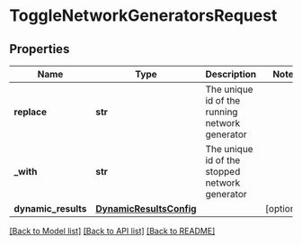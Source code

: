 # ToggleNetworkGeneratorsRequest

## Properties
Name | Type | Description | Notes
------------ | ------------- | ------------- | -------------
**replace** | **str** | The unique id of the running network generator | 
**_with** | **str** | The unique id of the stopped network generator | 
**dynamic_results** | [**DynamicResultsConfig**](DynamicResultsConfig.md) |  | [optional] 

[[Back to Model list]](../README.md#documentation-for-models) [[Back to API list]](../README.md#documentation-for-api-endpoints) [[Back to README]](../README.md)


